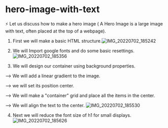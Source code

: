 # hero-image-with-text
⚡️ Let us discuss how to make a hero image    ( A Hero Image is a large image with text, often placed at the top of a webpage). 
1. First we will make a basic HTML structure.![IMG_20220702_185242](https://user-images.githubusercontent.com/73746692/177011584-55f5aa14-dde4-4b23-9667-522829815f58.jpg)

2. We will Import google fonts and do some basic resettings.
![IMG_20220702_185356](https://user-images.githubusercontent.com/73746692/177011617-543cba63-2f7c-4f95-b56b-b75b5876a902.jpg)

3. We will design our container using background properties.

--> We will add a linear gradient to the image.

--> we will set its position center.

--> We will make a "container" grid and place all the items in the center.

--> We will align the text to the center.
![IMG_20220702_185530](https://user-images.githubusercontent.com/73746692/177011629-218a1424-82e4-402f-bdd4-a0570d64d423.jpg)

4. Next we will reduce the font size of h1 for small displays.
![IMG_20220702_185626](https://user-images.githubusercontent.com/73746692/177011648-f8d3b2d8-2862-4395-bf72-f74eb66df175.jpg)

